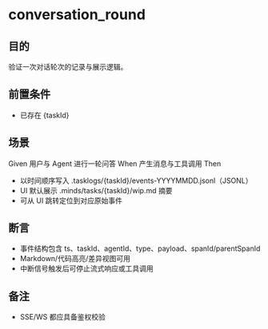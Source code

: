 # conversation_round

## 目的
验证一次对话轮次的记录与展示逻辑。

## 前置条件
- 已存在 {taskId}

## 场景
Given 用户与 Agent 进行一轮问答
When 产生消息与工具调用
Then
- 以时间顺序写入 .tasklogs/{taskId}/events-YYYYMMDD.jsonl（JSONL）
- UI 默认展示 .minds/tasks/{taskId}/wip.md 摘要
- 可从 UI 跳转定位到对应原始事件

## 断言
- 事件结构包含 ts、taskId、agentId、type、payload、spanId/parentSpanId
- Markdown/代码高亮/差异视图可用
- 中断信号触发后可停止流式响应或工具调用

## 备注
- SSE/WS 都应具备鉴权校验
